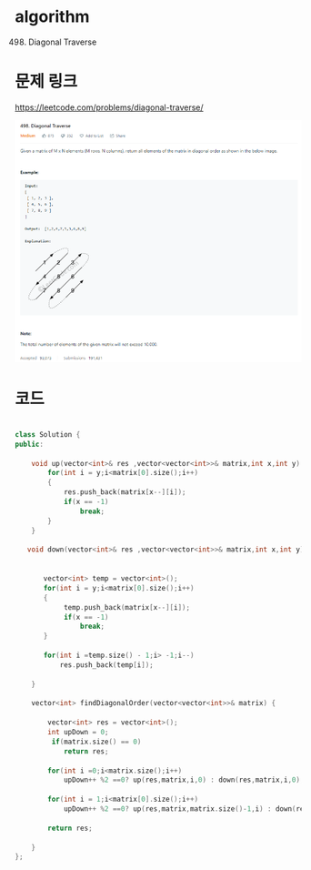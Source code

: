 ﻿# algorithm 
498. Diagonal Traverse  
  

# 문제 링크    
https://leetcode.com/problems/diagonal-traverse/  


![title](https://github.com/jungmin3834/algorithm/blob/master/image/diagonal-traverse.png)

# 코드

```cpp

class Solution {
public:
    
    void up(vector<int>& res ,vector<vector<int>>& matrix,int x,int y) {
        for(int i = y;i<matrix[0].size();i++)
        {
            res.push_back(matrix[x--][i]);
            if(x == -1)
                break;
        }
    }
    
   void down(vector<int>& res ,vector<vector<int>>& matrix,int x,int y) {
       
    
       vector<int> temp = vector<int>();
       for(int i = y;i<matrix[0].size();i++)
       {  
            temp.push_back(matrix[x--][i]);
            if(x == -1)
                break;
       }
       
       for(int i =temp.size() - 1;i> -1;i--)
           res.push_back(temp[i]);
       
    }
    
    vector<int> findDiagonalOrder(vector<vector<int>>& matrix) {
       
        vector<int> res = vector<int>();
        int upDown = 0;
         if(matrix.size() == 0)
            return res;
        
        for(int i =0;i<matrix.size();i++)
            upDown++ %2 ==0? up(res,matrix,i,0) : down(res,matrix,i,0);
        
        for(int i = 1;i<matrix[0].size();i++)
            upDown++ %2 ==0? up(res,matrix,matrix.size()-1,i) : down(res,matrix,matrix.size()-1,i);
        
        return res;
        
    }
};

```
